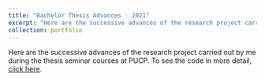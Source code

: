 ```yaml
---
title: "Bachelor Thesis Advances - 2021"
excerpt: "Here are the successive advances of the research project carried out by me during the thesis seminar courses at PUCP. <br/><img src='/images/decom_dummy_rossini_500x300.png'>"
collection: portfolio
---
```


Here are the successive advances of the research project carried out by me during the thesis seminar courses at PUCP. To see the code in more detail, [click here](https://github.com/Diego-Alonso-544/Diego-Alonso-544.github.io/tree/master/seminar_docs).
